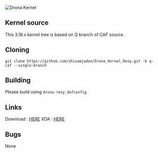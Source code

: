 ![Drona Kernel](https://i.ibb.co/bQczsPJ/Adobe-Post-20200105-0736010-7368130075301177-3.jpg)

## Kernel source
This 3.18.x kernel tree is based on Q branch of CAF source.

## Cloning
`git clone https://github.com/shivamjadon/Drona_Kernel_Rosy.git -b q-caf --single-branch`

## Building
Please build using `drona-rosy_defconfig`

## Links
Download : [HERE](https://sourceforge.net/projects/drona-kernel/files/)
XDA      : [HERE](https://forum.xda-developers.com/redmi-5/development/kernel-drona-kernel-t4029913)

## Bugs
None
